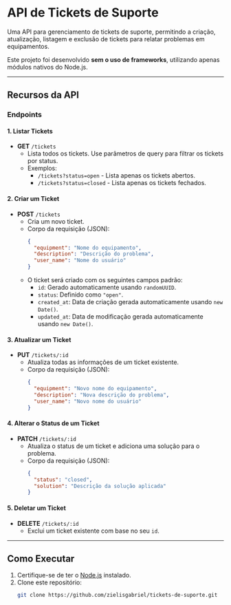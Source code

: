# API de Tickets de Suporte

Uma API para gerenciamento de tickets de suporte, permitindo a criação, atualização, listagem e exclusão de tickets para relatar problemas em equipamentos.

Este projeto foi desenvolvido **sem o uso de frameworks**, utilizando apenas módulos nativos do Node.js.

---

## Recursos da API

### Endpoints

#### 1. **Listar Tickets**
- **GET** `/tickets`
  - Lista todos os tickets. Use parâmetros de query para filtrar os tickets por status.
  - Exemplos:
    - `/tickets?status=open` - Lista apenas os tickets abertos.
    - `/tickets?status=closed` - Lista apenas os tickets fechados.

#### 2. **Criar um Ticket**
- **POST** `/tickets`
  - Cria um novo ticket.
  - Corpo da requisição (JSON):
    ```json
    {
      "equipment": "Nome do equipamento",
      "description": "Descrição do problema",
      "user_name": "Nome do usuário"
    }
    ```
  - O ticket será criado com os seguintes campos padrão:
    - `id`: Gerado automaticamente usando `randomUUID`.
    - `status`: Definido como `"open"`.
    - `created_at`: Data de criação gerada automaticamente usando `new Date()`.
    - `updated_at`: Data de modificação gerada automaticamente usando `new Date()`.

#### 3. **Atualizar um Ticket**
- **PUT** `/tickets/:id`
  - Atualiza todas as informações de um ticket existente.
  - Corpo da requisição (JSON):
    ```json
    {
      "equipment": "Novo nome do equipamento",
      "description": "Nova descrição do problema",
      "user_name": "Novo nome do usuário"
    }
    ```

#### 4. **Alterar o Status de um Ticket**
- **PATCH** `/tickets/:id`
  - Atualiza o status de um ticket e adiciona uma solução para o problema.
  - Corpo da requisição (JSON):
    ```json
    {
      "status": "closed",
      "solution": "Descrição da solução aplicada"
    }
    ```

#### 5. **Deletar um Ticket**
- **DELETE** `/tickets/:id`
  - Exclui um ticket existente com base no seu `id`.

---

## Como Executar

1. Certifique-se de ter o [Node.js](https://nodejs.org/) instalado.
2. Clone este repositório:
   ```bash
   git clone https://github.com/zielisgabriel/tickets-de-suporte.git
